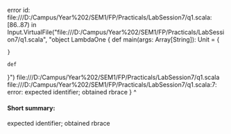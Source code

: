 error id: file:///D:/Campus/Year%202/SEM1/FP/Practicals/LabSession7/q1.scala:[86..87) in Input.VirtualFile("file:///D:/Campus/Year%202/SEM1/FP/Practicals/LabSession7/q1.scala", "object LambdaOne {
    def main(args: Array[String]): Unit = {

    }

    def 
}")
file:///D:/Campus/Year%202/SEM1/FP/Practicals/LabSession7/q1.scala
file:///D:/Campus/Year%202/SEM1/FP/Practicals/LabSession7/q1.scala:7: error: expected identifier; obtained rbrace
}
^
#### Short summary: 

expected identifier; obtained rbrace